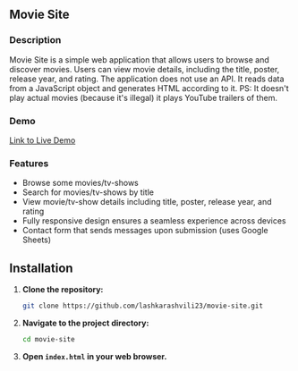 ## Movie Site

### Description
Movie Site is a simple web application that allows users to browse and discover movies. Users can view movie details, including the title, poster, release year, and rating. The application does not use an API. It reads data from a JavaScript object and generates HTML according to it. PS: It doesn't play actual movies (because it's illegal) it plays YouTube trailers of them.

### Demo

[Link to Live Demo](https://lashkarashvili23.github.io/movie-site/)

### Features
- Browse some movies/tv-shows
- Search for movies/tv-shows by title
- View movie/tv-show details including title, poster, release year, and rating
- Fully responsive design ensures a seamless experience across devices
- Contact form that sends messages upon submission (uses Google Sheets)

## Installation

1. **Clone the repository:**

    ```bash
    git clone https://github.com/lashkarashvili23/movie-site.git
    ```

2. **Navigate to the project directory:**

    ```bash
    cd movie-site
    ```

3. **Open `index.html` in your web browser.**
